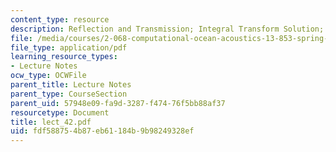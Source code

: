 ```yaml
---
content_type: resource
description: Reflection and Transmission; Integral Transform Solution; Source in Half-spaces
file: /media/courses/2-068-computational-ocean-acoustics-13-853-spring-2003/fdf588754b87eb61184b9b98249328ef_lect_42.pdf
file_type: application/pdf
learning_resource_types:
- Lecture Notes
ocw_type: OCWFile
parent_title: Lecture Notes
parent_type: CourseSection
parent_uid: 57948e09-fa9d-3287-f474-76f5bb88af37
resourcetype: Document
title: lect_42.pdf
uid: fdf58875-4b87-eb61-184b-9b98249328ef
---
```

